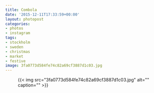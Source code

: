 ```yaml
---
title: Combola
date: '2015-12-11T17:33:59+00:00'
layout: photopost
categories:
- photos
- instagram
tags:
- stockholm
- sweden
- christmas
- market
- festive
image: 3fa0773d584fe74c82a69cf3887d1c03.jpg
---
```


<figure class="photo photo--square">
  {{< img src="3fa0773d584fe74c82a69cf3887d1c03.jpg" alt="" caption="" >}}

</figure>




